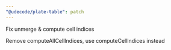 ```yaml
---
"@udecode/plate-table": patch
---
```


Fix unmerge & compute cell indices

Remove computeAllCellIndices, use computeCellIndices instead
